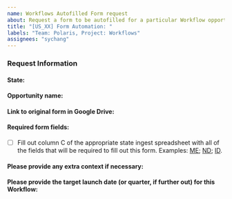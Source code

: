 ```yaml
---
name: Workflows Autofilled Form request
about: Request a form to be autofilled for a particular Workflow opportunity.
title: "[US_XX] Form Automation: "
labels: "Team: Polaris, Project: Workflows"
assignees: "sychang"
---
```


### Request Information

#### State:

#### Opportunity name:

#### Link to original form in Google Drive:

#### Required form fields:

- [ ] Fill out column C of the appropriate state ingest spreadsheet with all of the fields that will be required to fill out this form. Examples: [ME](https://docs.google.com/spreadsheets/d/1xayFUaB-I8j3Izg6Ip2CmMwgYDDLKNg5ckZuWAz8bsY/edit#gid=1337979536); [ND](https://docs.google.com/spreadsheets/d/1L7kkvOhYGp2HJ38n3Kxut3rDUXrWte9oHO_U_w6x92U/edit#gid=0); [ID](https://docs.google.com/spreadsheets/d/1Fu5VsJZJAIUjNpjSSv3ZiJlgjbq8K9aacQUm6O8MivY/edit#gid=0).

#### Please provide any extra context if necessary:

#### Please provide the target launch date (or quarter, if further out) for this Workflow:
